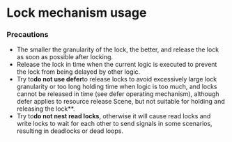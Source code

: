 # Lock mechanism usage

### Precautions
* The smaller the granularity of the lock, the better, and release the lock as soon as possible after locking.
* Release the lock in time when the current logic is executed to prevent the lock from being delayed by other logic.
* Try to**do not use defer**to release locks to avoid excessively large lock granularity or too long holding time when logic is too much, and locks cannot be released in time (see defer operating mechanism), although defer applies to resource release Scene, but not suitable for holding and releasing the lock**.
* Try to**do not nest read locks**, otherwise it will cause read locks and write locks to wait for each other to send signals in some scenarios, resulting in deadlocks or dead loops.